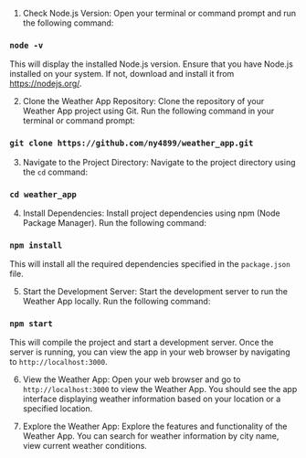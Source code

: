 1. Check Node.js Version:
   Open your terminal or command prompt and run the following command:

### `node -v`

This will display the installed Node.js version. Ensure that you have Node.js installed on your system. If not, download and install it from https://nodejs.org/.

2. Clone the Weather App Repository:
   Clone the repository of your Weather App project using Git. Run the following command in your terminal or command prompt:

### `git clone https://github.com/ny4899/weather_app.git`

3. Navigate to the Project Directory:
   Navigate to the project directory using the `cd` command:

### `cd weather_app`

4. Install Dependencies:
   Install project dependencies using npm (Node Package Manager). Run the following command:

### `npm install`

This will install all the required dependencies specified in the `package.json` file.

5. Start the Development Server:
   Start the development server to run the Weather App locally. Run the following command:

### `npm start`

This will compile the project and start a development server. Once the server is running, you can view the app in your web browser by navigating to `http://localhost:3000`.

6. View the Weather App:
   Open your web browser and go to `http://localhost:3000` to view the Weather App. You should see the app interface displaying weather information based on your location or a specified location.

7. Explore the Weather App:
   Explore the features and functionality of the Weather App. You can search for weather information by city name, view current weather conditions.
